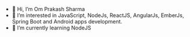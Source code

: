 - 👋 Hi, I’m Om Prakash Sharma
- 👀 I’m interested in JavaScript, NodeJs, ReactJS, AngularJs, EmberJs, Spring Boot and Android apps development.
- 🌱 I’m currently learning NodeJS

<!---
om-prakash-sharma/om-prakash-sharma is a ✨ special ✨ repository because its `README.md` (this file) appears on your GitHub profile.
You can click the Preview link to take a look at your changes.
--->
